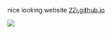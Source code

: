 nice looking website [22i.github.io](https://22i.github.io/)

<img src="https://i.imgur.com/mQqlHzD.png">
